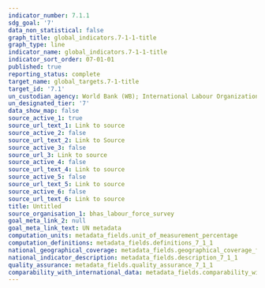 ```yaml
---
indicator_number: 7.1.1
sdg_goal: '7'
data_non_statistical: false
graph_title: global_indicators.7-1-1-title
graph_type: line
indicator_name: global_indicators.7-1-1-title
indicator_sort_order: 07-01-01
published: true
reporting_status: complete
target_name: global_targets.7-1-title
target_id: '7.1'
un_custodian_agency: World Bank (WB); International Labour Organization (ILO)
un_designated_tier: '7'
data_show_map: false
source_active_1: true
source_url_text_1: Link to source
source_active_2: false
source_url_text_2: Link to Source
source_active_3: false
source_url_3: Link to source
source_active_4: false
source_url_text_4: Link to source
source_active_5: false
source_url_text_5: Link to source
source_active_6: false
source_url_text_6: Link to source
title: Untitled
source_organisation_1: bhas_labour_force_survey
goal_meta_link_2: null
goal_meta_link_text: UN metadata
computation_units: metadata_fields.unit_of_measurement_percentage
computation_definitions: metadata_fields.definitions_7_1_1
national_geographical_coverage: metadata_fields.geographical_coverage_fbih
national_indicator_description: metadata_fields.description_7_1_1
quality_assurance: metadata_fields.quality_assurance_7_1_1
comparability_with_international_data: metadata_fields.comparability_with_international_data_7_1_1
---
```

